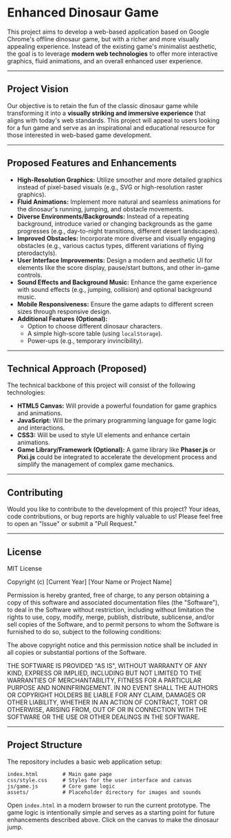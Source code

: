 # Enhanced Dinosaur Game

This project aims to develop a web-based application based on Google Chrome's offline dinosaur game, but with a richer and more visually appealing experience. Instead of the existing game's minimalist aesthetic, the goal is to leverage **modern web technologies** to offer more interactive graphics, fluid animations, and an overall enhanced user experience.

---

## Project Vision

Our objective is to retain the fun of the classic dinosaur game while transforming it into a **visually striking and immersive experience** that aligns with today's web standards. This project will appeal to users looking for a fun game and serve as an inspirational and educational resource for those interested in web-based game development.

---

## Proposed Features and Enhancements

* **High-Resolution Graphics:** Utilize smoother and more detailed graphics instead of pixel-based visuals (e.g., SVG or high-resolution raster graphics).
* **Fluid Animations:** Implement more natural and seamless animations for the dinosaur's running, jumping, and obstacle movements.
* **Diverse Environments/Backgrounds:** Instead of a repeating background, introduce varied or changing backgrounds as the game progresses (e.g., day-to-night transitions, different desert landscapes).
* **Improved Obstacles:** Incorporate more diverse and visually engaging obstacles (e.g., various cactus types, different variations of flying pterodactyls).
* **User Interface Improvements:** Design a modern and aesthetic UI for elements like the score display, pause/start buttons, and other in-game controls.
* **Sound Effects and Background Music:** Enhance the game experience with sound effects (e.g., jumping, collision) and optional background music.
* **Mobile Responsiveness:** Ensure the game adapts to different screen sizes through responsive design.
* **Additional Features (Optional):**
    * Option to choose different dinosaur characters.
    * A simple high-score table (using `localStorage`).
    * Power-ups (e.g., temporary invincibility).

---

## Technical Approach (Proposed)

The technical backbone of this project will consist of the following technologies:

* **HTML5 Canvas:** Will provide a powerful foundation for game graphics and animations.
* **JavaScript:** Will be the primary programming language for game logic and interactions.
* **CSS3:** Will be used to style UI elements and enhance certain animations.
* **Game Library/Framework (Optional):** A game library like **Phaser.js** or **Pixi.js** could be integrated to accelerate the development process and simplify the management of complex game mechanics.

---

## Contributing

Would you like to contribute to the development of this project? Your ideas, code contributions, or bug reports are highly valuable to us! Please feel free to open an "Issue" or submit a "Pull Request."

---

## License
MIT License

Copyright (c) [Current Year] [Your Name or Project Name]

Permission is hereby granted, free of charge, to any person obtaining a copy
of this software and associated documentation files (the "Software"), to deal
in the Software without restriction, including without limitation the rights
to use, copy, modify, merge, publish, distribute, sublicense, and/or sell
copies of the Software, and to permit persons to whom the Software is
furnished to do so, subject to the following conditions:

The above copyright notice and this permission notice shall be included in all
copies or substantial portions of the Software.

THE SOFTWARE IS PROVIDED "AS IS", WITHOUT WARRANTY OF ANY KIND, EXPRESS OR
IMPLIED, INCLUDING BUT NOT LIMITED TO THE WARRANTIES OF MERCHANTABILITY,
FITNESS FOR A PARTICULAR PURPOSE AND NONINFRINGEMENT. IN NO EVENT SHALL THE
AUTHORS OR COPYRIGHT HOLDERS BE LIABLE FOR ANY CLAIM, DAMAGES OR OTHER
LIABILITY, WHETHER IN AN ACTION OF CONTRACT, TORT OR OTHERWISE, ARISING FROM,
OUT OF OR IN CONNECTION WITH THE SOFTWARE OR THE USE OR OTHER DEALINGS IN THE
SOFTWARE.

---

## Project Structure

The repository includes a basic web application setup:

```
index.html        # Main game page
css/style.css     # Styles for the user interface and canvas
js/game.js        # Core game logic
assets/           # Placeholder directory for images and sounds
```

Open `index.html` in a modern browser to run the current prototype. The game logic is intentionally simple and serves as a starting point for future enhancements described above.
Click on the canvas to make the dinosaur jump.

